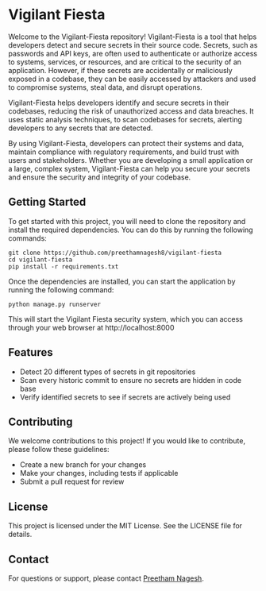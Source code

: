 # Vigilant Fiesta
Welcome to the Vigilant-Fiesta repository! Vigilant-Fiesta is a tool that helps developers detect and secure secrets in their source code. Secrets, such as passwords and API keys, are often used to authenticate or authorize access to systems, services, or resources, and are critical to the security of an application. However, if these secrets are accidentally or maliciously exposed in a codebase, they can be easily accessed by attackers and used to compromise systems, steal data, and disrupt operations.

Vigilant-Fiesta helps developers identify and secure secrets in their codebases, reducing the risk of unauthorized access and data breaches. It uses static analysis techniques, to scan codebases for secrets, alerting developers to any secrets that are detected.

By using Vigilant-Fiesta, developers can protect their systems and data, maintain compliance with regulatory requirements, and build trust with users and stakeholders. Whether you are developing a small application or a large, complex system, Vigilant-Fiesta can help you secure your secrets and ensure the security and integrity of your codebase.

## Getting Started
To get started with this project, you will need to clone the repository and install the required dependencies. You can do this by running the following commands:

```
git clone https://github.com/preethamnagesh8/vigilant-fiesta
cd vigilant-fiesta
pip install -r requirements.txt
```

Once the dependencies are installed, you can start the application by running the following command:

```
python manage.py runserver
```

This will start the Vigilant Fiesta security system, which you can access through your web browser at http://localhost:8000

## Features
- Detect 20 different types of secrets in git repositories
- Scan every historic commit to ensure no secrets are hidden in code base
- Verify identified secrets to see if secrets are actively being used

## Contributing
We welcome contributions to this project! If you would like to contribute, please follow these guidelines:
- Create a new branch for your changes
- Make your changes, including tests if applicable
- Submit a pull request for review

## License
This project is licensed under the MIT License. See the LICENSE file for details.

## Contact
For questions or support, please contact [Preetham Nagesh](https://www.linkedin.com/in/preetham-nagesh/).
